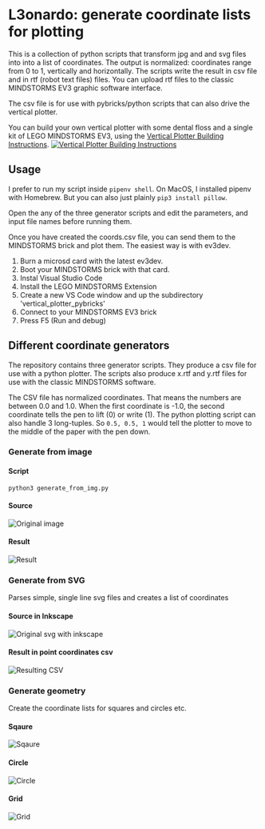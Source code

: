 # L3onardo: generate coordinate lists for plotting #

This is a collection of python scripts that transform jpg and and svg files into into a list of coordinates. The output is normalized: coordinates range from 0 to 1, vertically and horizontally. The scripts write the result in csv file and in rtf (robot text files) files. You can upload rtf files to the classic MINDSTORMS EV3 graphic software interface. 

The csv file is for use with pybricks/python scripts that can also drive the vertical plotter.

You can build your own vertical plotter with some dental floss and a single kit of LEGO MINDSTORMS EV3, using the [Vertical Plotter Building Instructions](http://antonsmindstorms.com/product/31313-ev3-vertical-plotter-building-instructions/).
[![Vertical Plotter Building Instructions](images/vertical_plotter.jpg)](http://antonsmindstorms.com/product/31313-ev3-vertical-plotter-building-instructions/)

## Usage
I prefer to run my script inside `pipenv shell`. On MacOS, I installed pipenv with Homebrew. But you can also just plainly `pip3 install pillow`.

Open the any of the three generator scripts and edit the parameters, and input file names before running them.

Once you have created the coords.csv file, you can send them to the MINDSTORMS brick and plot them. The easiest way is with ev3dev. 
1. Burn a microsd card with the latest ev3dev.
2. Boot your MINDSTORMS brick with that card.
3. Instal Visual Studio Code
4. Install the LEGO MINDSTORMS Extension
5. Create a new VS Code window and up the subdirectory 'vertical_plotter_pybricks'
6. Connect to your MINDSTORMS EV3 brick
7. Press F5 (Run and debug)

## Different coordinate generators
The repository contains three generator scripts. They produce a csv file for use with a python plotter. The scripts also produce x.rtf and y.rtf files for use with the classic MINDSTORMS software.

The CSV file has normalized coordinates. That means the numbers are between 0.0 and 1.0. When the first coordinate is -1.0, the second coordinate tells the pen to lift (0) or write (1). The python plotting script can also handle 3 long-tuples. So `0.5, 0.5, 1` would tell the plotter to move to the middle of the paper with the pen down.

### Generate from image ##

#### Script
`python3 generate_from_img.py`

#### Source
![Original image](input/anton.jpg "Original image")

#### Result
![Result](images/result.jpg "Result")


### Generate from SVG ##
Parses simple, single line svg files and creates a list of coordinates

#### Source in Inkscape
![Original svg with inkscape](images/input-svg.png "Original image")

#### Result in point coordinates csv
![Resulting CSV](images/result-svg.jpg "Result")


### Generate geometry ##
Create the coordinate lists for squares and circles etc.

#### Sqaure
![Sqaure](images/result-square.jpg)

#### Circle
![Circle](images/result-circle.jpg)

#### Grid
![Grid](images/result-grid.jpg)